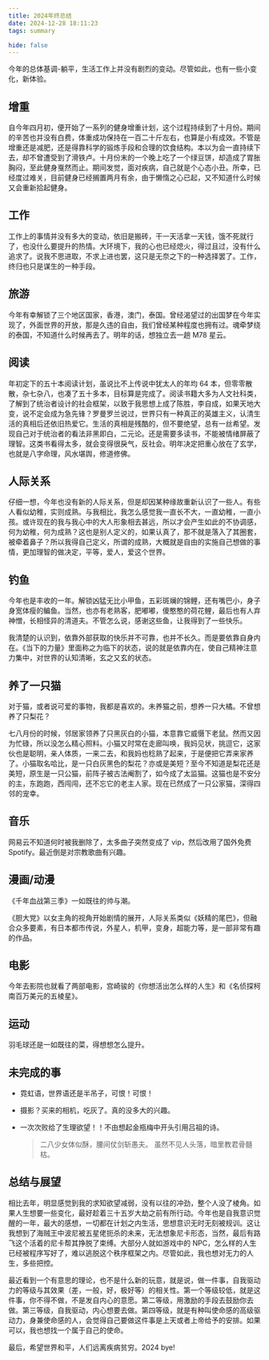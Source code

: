 ```yaml
---
title: 2024年终总结
date: 2024-12-28 18:11:23
tags: summary

hide: false
---
```


今年的总体基调-躺平，生活工作上并没有剧烈的变动。尽管如此，也有一些小变化，新体验。

## 增重

自今年四月初，便开始了一系列的健身增重计划，这个过程持续到了十月份。期间的辛苦也并没有白费，体重成功保持在一百二十斤左右，也算是小有成效。不管是增重还是减肥，还是得靠科学的锻炼手段和合理的饮食结构。本以为会一直持续下去，却不曾遭受到了滑铁卢。十月份末的一个晚上吃了一个绿豆饼，却造成了胃胀胸闷，至此健身戛然而止。期间发觉，面对疾病，自己就是个心态小丑。所幸，已经度过难关，目前健身已经搁置两月有余，由于懒惰之心已起，又不知道什么时候又会重新拾起健身。

## 工作

工作上的事情并没有多大的变动，依旧是搬砖，干一天活拿一天钱，饿不死就行了，也没什么要提升的热情。大环境下，我的心也已经熄火，得过且过，没有什么追求了。说我不思进取，不求上进也罢，这只是无奈之下的一种选择罢了。工作，终归也只是谋生的一种手段。

## 旅游

今年有幸解锁了三个地区国家，香港，澳门，泰国。曾经渴望过的出国梦在今年实现了，外面世界的开放，那是久违的自由，我们曾经某种程度也拥有过。魂牵梦绕的泰国，不知道什么时候再去了。明年的话，想独立去一趟 M78 星云。

## 阅读

年初定下的五十本阅读计划，虽说比不上传说中犹太人的年均 64 本，但零零散散，杂七杂八，也凑了五十多本，目标算是完成了。阅读书籍大多为人文社科类，了解到了统治者设计的社会框架，以致于我思想上成了陈胜，李自成，如果天地大变，说不定会成为急先锋？罗曼罗兰说过，世界只有一种真正的英雄主义，认清生活的真相后还依旧热爱它。生活的真相是残酷的，但不要绝望，总有一丝希望。发现自己对于统治者的看法非黑即白，二元论。还是需要多读书，不能被情绪屏蔽了理智。这类书看得太多，就会变得很戾气，反社会。明年决定把重心放在了玄学，也就是八字命理，风水堪舆，修道修佛。

## 人际关系

仔细一想，今年也没有新的人际关系，但是却因某种缘故重新认识了一些人。有些人看似幼稚，实则成熟。与我相比，我怎么感觉我一直长不大，一直幼稚，一直小孩。或许现在的我与我心中的大人形象相去甚远，所以才会产生如此的不协调感，何为幼稚，何为成熟？这也是别人定义的，如果认真了，那不就是落入了其圈套，被牵着鼻子？所以我得自己定义，所谓的成熟，大概就是自由的实施自己想做的事情，更加理智的做决定，平等，爱人，爱这个世界。

## 钓鱼

今年也是丰收的一年。解锁凶猛无比小甲鱼，五彩斑斓的锦鲤，还有嘴巴小，身子身宽体瘦的鳊鱼。当然，也亦有老熟客，肥嘟嘟，傻憨憨的荷花鲤，最后也有人弃神憎，长相怪异的清道夫。不管怎么说，感谢这些鱼，让我得到了一些快乐。

我清楚的认识到，依靠外部获取的快乐并不可靠，也并不长久。而是要依靠自身内在。《当下的力量》里面称之为临下的状态，说的就是依靠内在，使自己精神注意力集中，对世界的认知清晰，玄之又玄的状态。

## 养了一只猫

对于猫，或者说可爱的事物，我都是喜欢的。未养猫之前，想养一只大橘。不曾想养了只梨花？

七八月份的时候，邻居家领养了只黑灰白的小猫，本意靠它威慑下老鼠。然而又因为忙碌，所以没怎么精心照料。小猫又时常在走廊叫唤，我妈见状，挑逗它，这家伙也是聪明，亲人体质，一来二去，和我妈也稔熟了起来，于是便把它弄来家养了。小猫取名哈比，是一只白灰黑色的梨花？亦或是美短？至今不知道是梨花还是美短，原生是一只公猫，前阵子被古法阉割了，如今成了太监猫。这猫也是不安分的主，东跑跑，西闯闯，还不忘它的老主人家。现在已然成了一只公家猫，深得四邻的宠幸。

## 音乐

网易云不知道何时被我删除了，太多曲子突然变成了 vip，然后改用了国外免费 Spotify。最近倒是对宗教歌曲有兴趣。

## 漫画/动漫

《千年血战第三季》一如既往的帅与潮。

《胆大党》以女主角的视角开始剧情的展开，人际关系类似《妖精的尾巴》，但融合众多要素，有日本都市传说，外星人，机甲，变身，超能力等，是一部非常有趣的作品。

## 电影

今年去影院也就看了两部电影，宫崎骏的《你想活出怎么样的人生》和《名侦探柯南百万美元的五棱星》。

## 运动

羽毛球还是一如既往的菜，得想想怎么提升。

## 未完成的事

- 霓虹语，世界语还是半吊子，可恨！可恨！

- 摄影？买来的相机，吃灰了。真的没多大的兴趣。

- 一次次败给了生理欲望！！不由想起金瓶梅中开头引用吕祖的诗。
  > 二八少女体似酥，腰间仗剑斩愚夫。
  > 虽然不见人头落，暗里教君骨髓枯。

## 总结与展望

相比去年，明显感觉到我的求知欲望减弱，没有以往的冲劲，整个人没了棱角。如果人生想要一些变化，最好趁着三十五岁大劫之前有所行动。今年也是自我意识觉醒的一年，最大的感想，一切都在计划之内生活，思想意识无时无刻被规训。这让我想到了海贼王中波尼被五星佬扼杀的未来，无法想象尼卡形态，当然，最后有路飞这个活着的尼卡帮其挣脱了束缚。大部分人就如游戏中的 NPC，怎么样的人生已经被程序写好了，难以逃脱这个秩序框架之内。尽管如此，我也想对无力的人生，多些把控。

最近看到一个有意思的理论，也不是什么新的玩意，就是说，做一件事，自我驱动力的等级与其效果（差，一般，好，极好等）的相关性。第一个等级较低，就是这件事，你不得不做，不是发自内心的意愿。第二等级，用激励的手段去鼓励你去做。第三等级，自我驱动，内心想要去做。第四等级，就是有种叫使命感的高级驱动力，身兼使命感的人，会觉得自己要做这件事是上天或者上帝给予的安排。如果可以，我也想找一个属于自己的使命。

最后，希望世界和平，人们远离疾病贫穷。2024 bye!
